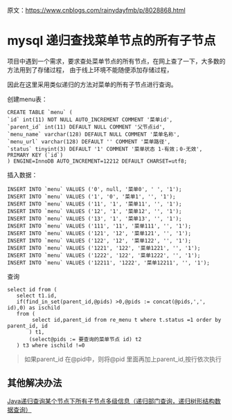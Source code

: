 
原文：<https://www.cnblogs.com/rainydayfmb/p/8028868.html>

# mysql 递归查找菜单节点的所有子节点

项目中遇到一个需求，要求查处菜单节点的所有节点，在网上查了一下，大多数的方法用到了存储过程，
由于线上环境不能随便添加存储过程，

因此在这里采用类似递归的方法对菜单的所有子节点进行查询。


创建menu表：
```mysql
CREATE TABLE `menu` (
`id` int(11) NOT NULL AUTO_INCREMENT COMMENT '菜单id',
`parent_id` int(11) DEFAULT NULL COMMENT '父节点id',
`menu_name` varchar(128) DEFAULT NULL COMMENT '菜单名称',
`menu_url` varchar(128) DEFAULT '' COMMENT '菜单路径',
`status` tinyint(3) DEFAULT '1' COMMENT '菜单状态 1-有效；0-无效',
PRIMARY KEY (`id`)
) ENGINE=InnoDB AUTO_INCREMENT=12212 DEFAULT CHARSET=utf8;
```

插入数据：
```mysql
INSERT INTO `menu` VALUES ('0', null, '菜单0', ' ', '1');
INSERT INTO `menu` VALUES ('1', '0', '菜单1', '', '1');
INSERT INTO `menu` VALUES ('11', '1', '菜单11', '', '1');
INSERT INTO `menu` VALUES ('12', '1', '菜单12', '', '1');
INSERT INTO `menu` VALUES ('13', '1', '菜单13', '', '1');
INSERT INTO `menu` VALUES ('111', '11', '菜单111', '', '1');
INSERT INTO `menu` VALUES ('121', '12', '菜单121', '', '1');
INSERT INTO `menu` VALUES ('122', '12', '菜单122', '', '1');
INSERT INTO `menu` VALUES ('1221', '122', '菜单1221', '', '1');
INSERT INTO `menu` VALUES ('1222', '122', '菜单1222', '', '1');
INSERT INTO `menu` VALUES ('12211', '1222', '菜单12211', '', '1');
```

查询

```mysql
select id from (
   select t1.id,
   if(find_in_set(parent_id,@pids) >0,@pids := concat(@pids,',', id),0) as ischild
   from (
        select id,parent_id from re_menu t where t.status =1 order by parent_id, id
       ) t1,
       (select@pids := 要查询的菜单节点 id) t2
   ) t3 where ischild !=0
```

> 如果parent_id 在@pid中，则将@pid 里面再加上parent_id,按行依次执行


## 其他解决办法

[Java递归查询某个节点下所有子节点多级信息（递归部门查询，递归树形结构数据查询）](https://blog.csdn.net/lc8023xq/article/details/107607137)